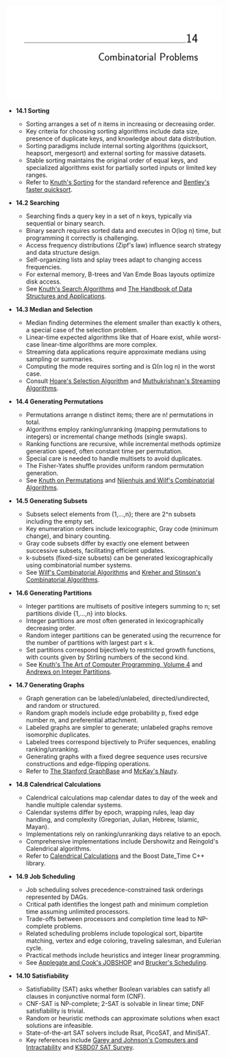 ![ADM-ch14-combinatorials](ADM-ch14-combinatorials.best.png)

- **14.1 Sorting**
  - Sorting arranges a set of n items in increasing or decreasing order.
  - Key criteria for choosing sorting algorithms include data size, presence of duplicate keys, and knowledge about data distribution.
  - Sorting paradigms include internal sorting algorithms (quicksort, heapsort, mergesort) and external sorting for massive datasets.
  - Stable sorting maintains the original order of equal keys, and specialized algorithms exist for partially sorted inputs or limited key ranges.
  - Refer to [Knuth's Sorting](https://doi.org/10.5555/58090) for the standard reference and [Bentley's faster quicksort](http://www.cs.bell-labs.com/cm/cs/pearls/sortanim.html).

- **14.2 Searching**
  - Searching finds a query key in a set of n keys, typically via sequential or binary search.
  - Binary search requires sorted data and executes in O(log n) time, but programming it correctly is challenging.
  - Access frequency distributions (Zipf's law) influence search strategy and data structure design.
  - Self-organizing lists and splay trees adapt to changing access frequencies.
  - For external memory, B-trees and Van Emde Boas layouts optimize disk access.
  - See [Knuth's Search Algorithms](https://doi.org/10.5555/58090) and [The Handbook of Data Structures and Applications](https://www.crcpress.com/The-Handbook-of-Data-Structures-and-Applications/Gonnet/p/book/9781420051790).

- **14.3 Median and Selection**
  - Median finding determines the element smaller than exactly k others, a special case of the selection problem.
  - Linear-time expected algorithms like that of Hoare exist, while worst-case linear-time algorithms are more complex.
  - Streaming data applications require approximate medians using sampling or summaries.
  - Computing the mode requires sorting and is Ω(n log n) in the worst case.
  - Consult [Hoare's Selection Algorithm](https://doi.org/10.1093/comjnl/4.3.226) and [Muthukrishnan's Streaming Algorithms](https://doi.org/10.1145/1190255.1190284).

- **14.4 Generating Permutations**
  - Permutations arrange n distinct items; there are n! permutations in total.
  - Algorithms employ ranking/unranking (mapping permutations to integers) or incremental change methods (single swaps).
  - Ranking functions are recursive, while incremental methods optimize generation speed, often constant time per permutation.
  - Special care is needed to handle multisets to avoid duplicates.
  - The Fisher-Yates shuffle provides uniform random permutation generation.
  - See [Knuth on Permutations](https://doi.org/10.1145/1283383.1283444) and [Nijenhuis and Wilf's Combinatorial Algorithms](https://www.amazon.com/Combinatorial-Algorithms-Repertoire-Eldad-Nijenhuis/dp/0125192602).

- **14.5 Generating Subsets**
  - Subsets select elements from {1,...,n}; there are 2^n subsets including the empty set.
  - Key enumeration orders include lexicographic, Gray code (minimum change), and binary counting.
  - Gray code subsets differ by exactly one element between successive subsets, facilitating efficient updates.
  - k-subsets (fixed-size subsets) can be generated lexicographically using combinatorial number systems.
  - See [Wilf's Combinatorial Algorithms](https://www.amazon.com/Generatingfunctionology-Herbert-Wilf/dp/0127999535) and [Kreher and Stinson's Combinatorial Algorithms](http://www.math.mtu.edu/~kreher/cages/).

- **14.6 Generating Partitions**
  - Integer partitions are multisets of positive integers summing to n; set partitions divide {1,...,n} into blocks.
  - Integer partitions are most often generated in lexicographically decreasing order.
  - Random integer partitions can be generated using the recurrence for the number of partitions with largest part ≤ k.
  - Set partitions correspond bijectively to restricted growth functions, with counts given by Stirling numbers of the second kind.
  - See [Knuth's The Art of Computer Programming, Volume 4](https://doi.org/10.5555/58090) and [Andrews on Integer Partitions](https://doi.org/10.1017/CBO9780511609837).

- **14.7 Generating Graphs**
  - Graph generation can be labeled/unlabeled, directed/undirected, and random or structured.
  - Random graph models include edge probability p, fixed edge number m, and preferential attachment.
  - Labeled graphs are simpler to generate; unlabeled graphs remove isomorphic duplicates.
  - Labeled trees correspond bijectively to Prüfer sequences, enabling ranking/unranking.
  - Generating graphs with a fixed degree sequence uses recursive constructions and edge-flipping operations.
  - Refer to [The Stanford GraphBase](https://www-cs-faculty.stanford.edu/~knuth/sgb.html) and [McKay's Nauty](http://cs.anu.edu.au/~bdm/nauty/).

- **14.8 Calendrical Calculations**
  - Calendrical calculations map calendar dates to day of the week and handle multiple calendar systems.
  - Calendar systems differ by epoch, wrapping rules, leap day handling, and complexity (Gregorian, Julian, Hebrew, Islamic, Mayan).
  - Implementations rely on ranking/unranking days relative to an epoch.
  - Comprehensive implementations include Dershowitz and Reingold's Calendrical algorithms.
  - Refer to [Calendrical Calculations](http://calendarists.com) and the Boost Date_Time C++ library.

- **14.9 Job Scheduling**
  - Job scheduling solves precedence-constrained task orderings represented by DAGs.
  - Critical path identifies the longest path and minimum completion time assuming unlimited processors.
  - Trade-offs between processors and completion time lead to NP-complete problems.
  - Related scheduling problems include topological sort, bipartite matching, vertex and edge coloring, traveling salesman, and Eulerian cycle.
  - Practical methods include heuristics and integer linear programming.
  - See [Applegate and Cook's JOBSHOP](http://www2.isye.gatech.edu/~wcook/jobshop/) and [Brucker's Scheduling](https://www.springer.com/gp/book/9783540273586).

- **14.10 Satisfiability**
  - Satisfiability (SAT) asks whether Boolean variables can satisfy all clauses in conjunctive normal form (CNF).
  - CNF-SAT is NP-complete; 2-SAT is solvable in linear time; DNF satisfiability is trivial.
  - Random or heuristic methods can approximate solutions when exact solutions are infeasible.
  - State-of-the-art SAT solvers include Rsat, PicoSAT, and MiniSAT.
  - Key references include [Garey and Johnson's Computers and Intractability](https://doi.org/10.5555/58090) and [KSBD07 SAT Survey](https://doi.org/10.1016/j.jcss.2007.01.011).
